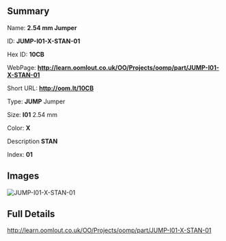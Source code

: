 

## Summary
 
Name: __2.54 mm Jumper__

ID: __JUMP-I01-X-STAN-01__

Hex ID: __10CB__

WebPage: __http://learn.oomlout.co.uk/OO/Projects/oomp/part/JUMP-I01-X-STAN-01__

Short URL: __http://oom.lt/10CB__


Type: __JUMP__ Jumper 

Size: __I01__ 2.54 mm 

Color: __X__  

Description __STAN__  

Index: __01__


## Images
![JUMP-I01-X-STAN-01](http://oomlout.com/oomp-gen/parts/JUMP-I01-X-STAN-01/JUMP-I01-X-STAN-01_420.jpg)



## Full Details

 http://learn.oomlout.co.uk/OO/Projects/oomp/part/JUMP-I01-X-STAN-01














